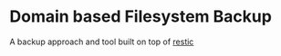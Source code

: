 # Domain based Filesystem Backup

A backup approach and tool built on top of [restic](https://github.com/restic/restic)
